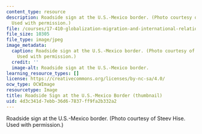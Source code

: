 ```yaml
---
content_type: resource
description: Roadside sign at the U.S.-Mexico border. (Photo courtesy of Steev Hise.
  Used with permission.)
file: /courses/17-410-globalization-migration-and-international-relations-spring-2006/4d3c341d7ebb36d67837ff9fa2b332a2_17-410s06-th.jpg
file_size: 10305
file_type: image/jpeg
image_metadata:
  caption: Roadside sign at the U.S.-Mexico border. (Photo courtesy of [Steev Hise](http://detritus.net/steev/).
    Used with permission.)
  credit: ''
  image-alt: Roadside sign at the U.S.-Mexico border.
learning_resource_types: []
license: https://creativecommons.org/licenses/by-nc-sa/4.0/
ocw_type: OCWImage
resourcetype: Image
title: Roadside Sign at the U.S.-Mexico Border (thumbnail)
uid: 4d3c341d-7ebb-36d6-7837-ff9fa2b332a2
---
```

Roadside sign at the U.S.-Mexico border. (Photo courtesy of Steev Hise. Used with permission.)